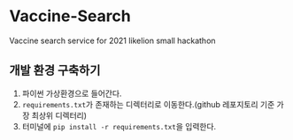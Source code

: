 # Vaccine-Search

Vaccine search service for 2021 likelion small hackathon

## 개발 환경 구축하기

1. 파이썬 가상환경으로 들어간다.
2. `requirements.txt`가 존재하는 디렉터리로 이동한다.(github 레포지토리 기준 가장 최상위 디렉터리)
3. 터미널에 `pip install -r requirements.txt`을 입력한다.

